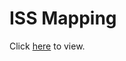 <h1>ISS Mapping</h1>

Click <a href='https://michaelmcmillen.github.io/iss_mapping'>here</a> to view.